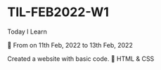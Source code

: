 # TIL-FEB2022-W1

 Today I Learn

📅 From on 11th Feb, 2022 to 13th Feb, 2022

  Created a website with basic code.
  📍 HTML & CSS

